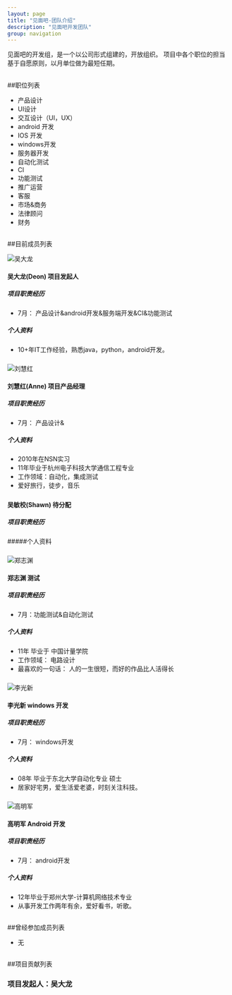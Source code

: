 ```yaml
---
layout: page
title: "见面吧-团队介绍"
description: "见面吧开发团队"
group: navigation
---
```

见面吧的开发组，是一个以公司形式组建的，开放组织。
项目中各个职位的担当基于自愿原则，以月单位做为最短任期。
##
##职位列表
*  产品设计
*  UI设计
*  交互设计（UI，UX）
*  android 开发
*  IOS 开发
*  windows开发
*  服务器开发 
*  自动化测试
*  CI
*  功能测试
*  推广运营
*  客服
*  市场&商务
*  法律顾问
*  财务


##

##目前成员列表

![吴大龙](/images/deonwu.png)
#### 吴大龙(Deon)   项目发起人

##### 项目职责经历

* 7月： 产品设计&android开发&服务端开发&CI&功能测试

##### 个人资料
* 10+年IT工作经验，熟悉java，python，android开发。 

#####


![刘慧红](/images/Anne.jpg)
#### 刘慧红(Anne)   项目产品经理

##### 项目职责经历 

* 7月： 产品设计&

##### 个人资料
* 2010年在NSN实习
* 11年毕业于杭州电子科技大学通信工程专业
* 工作领域：自动化，集成测试
* 爱好旅行，徒步，音乐

#####


#### 吴敏校(Shawn)   待分配

##### 项目职责经历

#####个人资料

#####



![郑志渊](/images/Jerry.jpg)
#### 郑志渊   测试

##### 项目职责经历
* 7月：功能测试&自动化测试

##### 个人资料
* 11年 毕业于 中国计量学院
* 工作领域： 电路设计
* 最喜欢的一句话： 人的一生很短，而好的作品比人活得长
#####





![李光新](/images/李光新.jpg)
#### 李光新   windows 开发

##### 项目职责经历
* 7月： windows开发

##### 个人资料 
* 08年 毕业于东北大学自动化专业 硕士
* 居家好宅男，爱生活爱老婆，时刻关注科技。
#####





![高明军](/images/高兄.jpg)
#### 高明军   Android 开发

##### 项目职责经历
* 7月： android开发

##### 个人资料
* 12年毕业于郑州大学-计算机网络技术专业
* 从事开发工作两年有余，爱好看书，听歌。




##

##曾经参加成员列表
* 无
##
##项目贡献列表
### 项目发起人：吴大龙
 
